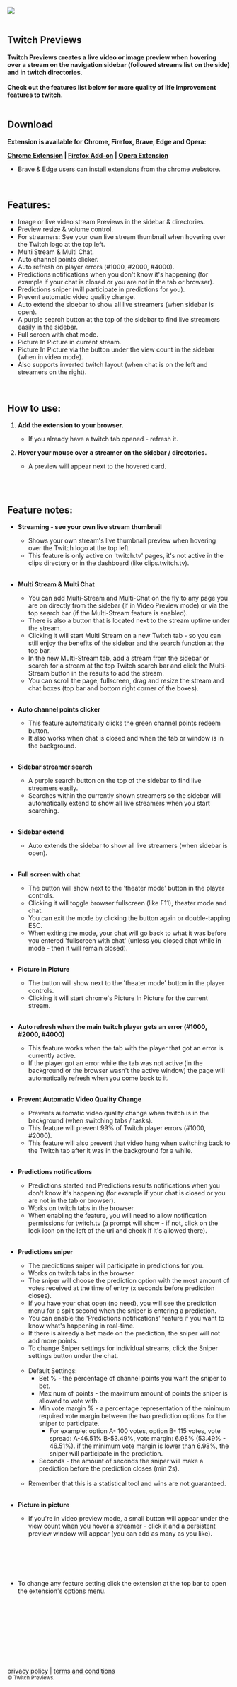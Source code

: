 ![](tp_main.png)
<br/>
<br/>
## **Twitch Previews**
                                                                                     
**Twitch Previews creates a live video or image preview when hovering over a stream on the navigation sidebar (followed streams list on the side) and in twitch directories.**
<br/><br/>
**Check out the features list below for more quality of life improvement features to twitch.**
<br/>
<br/>

## Download
**Extension is available for Chrome, Firefox, Brave, Edge and Opera:<br/>**

**[Chrome Extension](https://chrome.google.com/webstore/detail/twitch-previews/hpmbiinljekjjcjgijnlbmgcmoonclah/)
 | [Firefox Add-on](https://addons.mozilla.org/en-US/firefox/addon/twitchpreviews/) | [Opera Extension](https://addons.opera.com/en/extensions/details/twitch-previews/)**
<br/>
* Brave & Edge users can install extensions from the chrome webstore. 
<br/>

## Features:
- Image or live video stream Previews in the sidebar & directories.
- Preview resize & volume control.
- For streamers: See your own live stream thumbnail when hovering over the Twitch logo at the top left.
- Multi Stream & Multi Chat.
- Auto channel points clicker.
- Auto refresh on player errors (#1000, #2000, #4000).
- Predictions notifications when you don't know it's happening (for example if your chat is closed or you are not in the tab or browser).
- Predictions sniper (will participate in predictions for you).
- Prevent automatic video quality change.
- Auto extend the sidebar to show all live streamers (when sidebar is open).
- A purple search button at the top of the sidebar to find live streamers easily in the sidebar.
- Full screen with chat mode.
- Picture In Picture in current stream.
- Picture In Picture via the button under the view count in the sidebar (when in video mode).
- Also supports inverted twitch layout (when chat is on the left and streamers on the right).
<br/>

## How to use:
1. **Add the extension to your browser.**
    - If you already have a twitch tab opened - refresh it.

2. **Hover your mouse over a streamer on the sidebar / directories.**
    - A preview will appear next to the hovered card.
<br/>
<br/>

## Feature notes:
* **Streaming - see your own live stream thumbnail**
    - Shows your own stream's live thumbnail preview when hovering over the Twitch logo at the top left.
    - This feature is only active on 'twitch.tv' pages, it's not active in the clips directory or in the dashboard (like clips.twitch.tv).
      <br/><br/>


* **Multi Stream & Multi Chat**
    - You can add Multi-Stream and Multi-Chat on the fly to any page you are on directly from the sidebar (if in Video Preview mode) or via the top search bar (if the Multi-Stream feature is enabled).
    - There is also a button that is located next to the stream uptime under the stream.
    - Clicking it will start Multi Stream on a new Twitch tab - so you can still enjoy the benefits of the sidebar and the search function at the top bar.
    - In the new Multi-Stream tab, add a stream from the sidebar or search for a stream at the top Twitch search bar and click the Multi-Stream button in the results to add the stream.
    - You can scroll the page, fullscreen, drag and resize the stream and chat boxes (top bar and bottom right corner of the boxes).
      <br/><br/>

      
* **Auto channel points clicker**
    - This feature automatically clicks the green channel points redeem button.
    - It also works when chat is closed and when the tab or window is in the background.
      <br/><br/>


* **Sidebar streamer search**
    - A purple search button on the top of the sidebar to find live streamers easily.
    - Searches within the currently shown streamers so the sidebar will automatically extend to show all live streamers when you start searching.
      <br/><br/>


* **Sidebar extend**
    - Auto extends the sidebar to show all live streamers (when sidebar is open).
      <br/><br/>


* **Full screen with chat**
    - The button will show next to the 'theater mode' button in the player controls.
    - Clicking it will toggle browser fullscreen (like F11), theater mode and chat.
    - You can exit the mode by clicking the button again or double-tapping ESC.
    - When exiting the mode, your chat will go back to what it was before you entered 'fullscreen with chat' (unless you closed chat while in mode - then it will remain closed).
      <br/><br/>


* **Picture In Picture**
    - The button will show next to the 'theater mode' button in the player controls.
    - Clicking it will start chrome's Picture In Picture for the current stream.
      <br/><br/>


* **Auto refresh when the main twitch player gets an error (#1000, #2000, #4000)**
    - This feature works when the tab with the player that got an error is currently active.
    - If the player got an error while the tab was not active (in the background or the browser wasn't the active window) the page will automatically refresh when you come back to it.
      <br/><br/>


* **Prevent Automatic Video Quality Change**
    - Prevents automatic video quality change when twitch is in the background (when switching tabs / tasks).
    - This feature will prevent 99% of Twitch player errors (#1000, #2000).
    - This feature will also prevent that video hang when switching back to the Twitch tab after it was in the background for a while.
      <br/><br/>
      

* **Predictions notifications**
    - Predictions started and Predictions results notifications when you don't know it's happening (for example if your chat is closed or you are not in the tab or browser).
    - Works on twitch tabs in the browser.
    - When enabling the feature, you will need to allow notification permissions for twitch.tv (a prompt will show - if not, click on the lock icon on the left of the url and check if it's allowed there).
      <br/><br/>


* **Predictions sniper**
    - The predictions sniper will participate in predictions for you.
    - Works on twitch tabs in the browser.
    - The sniper will choose the prediction option with the most amount of votes received at the time of entry (x seconds before prediction closes).
    - If you have your chat open (no need), you will see the prediction menu for a split second when the sniper is entering a prediction.
    - You can enable the 'Predictions notifications' feature if you want to know what's happening in real-time.
    - If there is already a bet made on the prediction, the sniper will not add more points.
    - To change Sniper settings for individual streams, click the Sniper settings button under the chat.
      <br/><br/>
    - Default Settings:
        - Bet % - the percentage of channel points you want the sniper to bet.
        - Max num of points - the maximum amount of points the sniper is allowed to vote with.
        - Min vote margin % - a percentage representation of the minimum required vote margin between the two prediction options for the sniper to participate.
            - For example: option A- 100 votes, option B- 115 votes, vote spread: A-46.51% B-53.49%, vote margin: 6.98% (53.49% - 46.51%). if the minimum vote margin is lower than 6.98%, the sniper will participate in the prediction.
        - Seconds - the amount of seconds the sniper will make a prediction before the prediction closes (min 2s).
          <br/><br/>
    - Remember that this is a statistical tool and wins are not guaranteed.
      <br/><br/>


* **Picture in picture**
    - If you're in video preview mode, a small button will appear under the view count when you hover a streamer - click it and a persistent preview window will appear (you can add as many as you like).
<br/>
      <br/>



<br/>
<br/>

- To change any feature setting click the extension at the top bar to open the extension's options menu.
<br/>
<br/>
<br/>
<br/>
<br/>
<br/>
<br/>
<br/>

[privacy policy](https://sites.google.com/view/twitchpreviews-privacy-policy
) | [terms and conditions](https://sites.google.com/view/twitchpreviews-t-a-c/) 
<br/>
<sub>© Twitch Previews.</sub>
